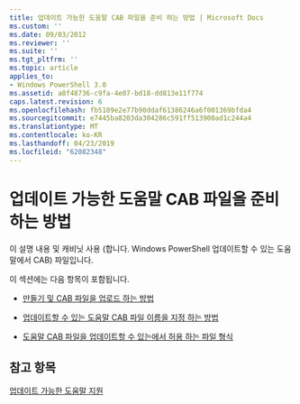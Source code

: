 ```yaml
---
title: 업데이트 가능한 도움말 CAB 파일을 준비 하는 방법 | Microsoft Docs
ms.custom: ''
ms.date: 09/03/2012
ms.reviewer: ''
ms.suite: ''
ms.tgt_pltfrm: ''
ms.topic: article
applies_to:
- Windows PowerShell 3.0
ms.assetid: a8f48736-c9fa-4e07-bd18-dd813e11f774
caps.latest.revision: 6
ms.openlocfilehash: fb5189e2e77b90ddaf61386246a6f001369bfda4
ms.sourcegitcommit: e7445ba8203da304286c591ff513900ad1c244a4
ms.translationtype: MT
ms.contentlocale: ko-KR
ms.lasthandoff: 04/23/2019
ms.locfileid: "62082348"
---
```

# <a name="how-to-prepare-updatable-help-cab-files"></a>업데이트 가능한 도움말 CAB 파일을 준비하는 방법

이 설명 내용 및 캐비닛 사용 (합니다. Windows PowerShell 업데이트할 수 있는 도움말에서 CAB) 파일입니다.

이 섹션에는 다음 항목이 포함됩니다.

- [만들기 및 CAB 파일을 업로드 하는 방법](./how-to-create-and-upload-cab-files.md)

- [업데이트할 수 있는 도움말 CAB 파일 이름을 지정 하는 방법](./how-to-name-an-updatable-help-cab-file.md)

- [도움말 CAB 파일을 업데이트할 수 있는에서 허용 하는 파일 형식](./file-types-permitted-in-an-updatable-help-cab-file.md)

## <a name="see-also"></a>참고 항목

[업데이트 가능한 도움말 지원](./supporting-updatable-help.md)